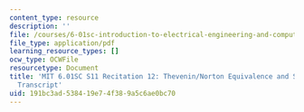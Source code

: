 ```yaml
---
content_type: resource
description: ''
file: /courses/6-01sc-introduction-to-electrical-engineering-and-computer-science-i-spring-2011/191bc3ad538419e74f389a5c6ae0bc70_MIT6_01SC_rec12_300k.pdf
file_type: application/pdf
learning_resource_types: []
ocw_type: OCWFile
resourcetype: Document
title: 'MIT 6.01SC S11 Recitation 12: Thevenin/Norton Equivalence and Superposition
  Transcript'
uid: 191bc3ad-5384-19e7-4f38-9a5c6ae0bc70
---
```

